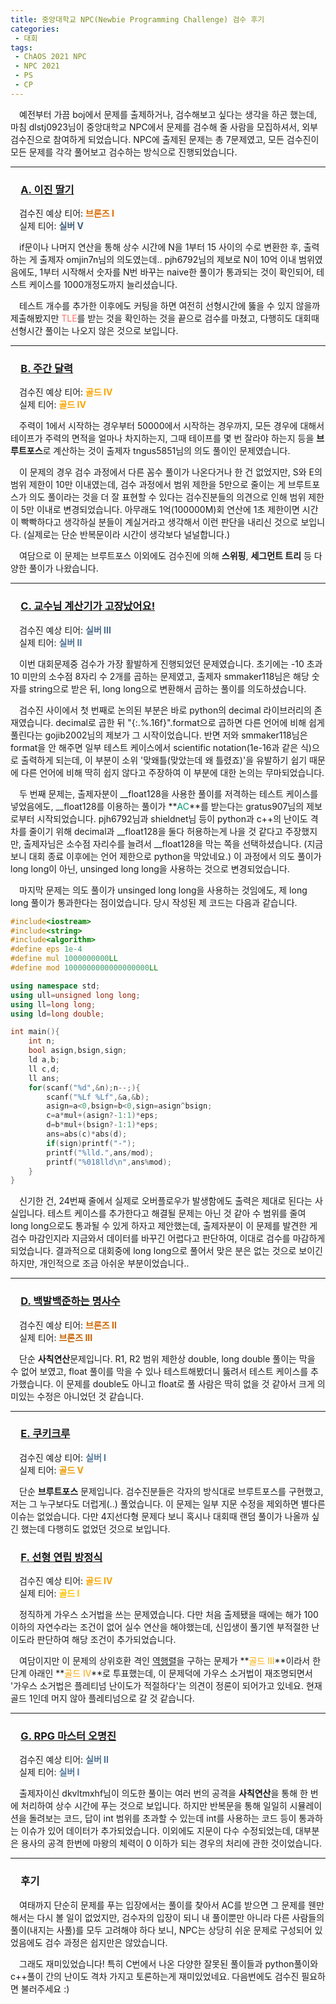 ```yaml
---
title: 중앙대학교 NPC(Newbie Programming Challenge) 검수 후기
categories:
 - 대회
tags:
 - ChAOS 2021 NPC
 - NPC 2021
 - PS
 - CP
---
```


　예전부터 가끔 boj에서 문제를 출제하거나, 검수해보고 싶다는 생각을 하곤 했는데, 마침 dlstj0923님이 중앙대학교 NPC에서 문제를 검수해 줄 사람을 모집하셔서, 외부 검수진으로 참여하게 되었습니다. NPC에 출제된 문제는 총 7문제였고, 모든 검수진이 모든 문제를 각각 풀어보고 검수하는 방식으로 진행되었습니다.
<hr/>

### 　**[A. 이진 딸기](https://www.acmicpc.net/problem/22935)**

　검수진 예상 티어: **<font color='#db6c00'>브론즈 I</font>**  
　실제 티어: **<font color='#435f7a'>실버 V</font>**

　if문이나 나머지 연산을 통해 상수 시간에 N을 1부터 15 사이의 수로 변환한 후, 출력하는 게 출제자 omjin7n님의 의도였는데.. pjh6792님의 제보로 N이 10억 이내 범위였음에도, 1부터 시작해서 숫자를 N번 바꾸는 naive한 풀이가 통과되는 것이 확인되어, 테스트 케이스를 1000개정도까지 늘리셨습니다.

　테스트 개수를 추가한 이후에도 커팅을 하면 여전히 선형시간에 뚫을 수 있지 않을까 제출해봤지만 <font color='#fa7268'>TLE</font>를 받는 것을 확인하는 것을 끝으로 검수를 마쳤고, 다행히도 대회때 선형시간 풀이는 나오지 않은 것으로 보입니다.
<hr/>

### 　**[B. 주간 달력](https://www.acmicpc.net/problem/22936)**

　검수진 예상 티어: **<font color='#fba400'>골드 IV</font>**  
　실제 티어: **<font color='#fba400'>골드 IV</font>**

　주력이 1에서 시작하는 경우부터 50000에서 시작하는 경우까지, 모든 경우에 대해서 테이프가 주력의 면적을 얼마나 차지하는지, 그때 테이프를 몇 번 잘라야 하는지 등을 **브루트포스**로 계산하는 것이 출제자 tngus5851님의 의도 풀이인 문제였습니다.

　이 문제의 경우 검수 과정에서 다른 꼼수 풀이가 나온다거나 한 건 없었지만, S와 E의 범위 제한이 10만 이내였는데, 검수 과정에서 범위 제한을 5만으로 줄이는 게 브루트포스가 의도 풀이라는 것을 더 잘 표현할 수 있다는 검수진분들의 의견으로 인해 범위 제한이 5만 이내로 변경되었습니다. 아무래도 1억(100000M)회 연산에 1초 제한이면 시간이 빡빡하다고 생각하실 분들이 계실거라고 생각해서 이런 판단을 내리신 것으로 보입니다. (실제로는 단순 반복문이라 시간이 생각보다 널널합니다.)

　여담으로 이 문제는 브루트포스 이외에도 검수진에 의해 **스위핑**, **세그먼트 트리** 등 다양한 풀이가 나왔습니다.
<hr/>

### 　**[C. 교수님 계산기가 고장났어요!](https://www.acmicpc.net/problem/22937)**

　검수진 예상 티어: **<font color='#4b6b8a'>실버 III</font>**  
　실제 티어: **<font color='#507292'>실버 II</font>**

　이번 대회문제중 검수가 가장 활발하게 진행되었던 문제였습니다. 초기에는 -10 초과 10 미만의 소수점 8자리 수 2개를 곱하는 문제였고, 출제자 smmaker118님은 해당 숫자를 string으로 받은 뒤, long long으로 변환해서 곱하는 풀이를 의도하셨습니다.

　검수진 사이에서 첫 번째로 논의된 부분은 바로 python의 decimal 라이브러리의 존재였습니다. decimal로 곱한 뒤 "{:.%.16f}".format으로 곱하면 다른 언어에 비해 쉽게 풀린다는 gojib2002님의 제보가 그 시작이었습니다. 반면 저와 smmaker118님은 format을 안 해주면 일부 테스트 케이스에서 scientific notation(1e-16과 같은 식)으로 출력하게 되는데, 이 부분이 소위 '맞왜틀(맞았는데 왜 틀렸죠)'을 유발하기 쉽기 때문에 다른 언어에 비해 딱히 쉽지 않다고 주장하여 이 부분에 대한 논의는 무마되었습니다.

　두 번째 문제는, 출제자분이 __float128을 사용한 풀이를 저격하는 테스트 케이스를 넣었음에도, __float128를 이용하는 풀이가 **<font color='#009874'>AC</font>**를 받는다는 gratus907님의 제보로부터 시작되었습니다. pjh6792님과 shieldnet님 등이 python과 c++의 난이도 격차를 줄이기 위해 decimal과 __float128을 둘다 허용하는게 나을 것 같다고 주장했지만, 출제자님은 소수점 자리수를 늘려서 __float128을 막는 쪽을 선택하셨습니다. (지금 보니 대회 종료 이후에는 언어 제한으로 python을 막았네요.) 이 과정에서 의도 풀이가 long long이 아닌, unsinged long long을 사용하는 것으로 변경되었습니다.

　마지막 문제는 의도 풀이가 unsinged long long을 사용하는 것임에도, 제 long long 풀이가 통과한다는 점이었습니다. 당시 작성된 제 코드는 다음과 같습니다.

```c++
#include<iostream>
#include<string>
#include<algorithm>
#define eps 1e-4
#define mul 1000000000LL
#define mod 1000000000000000000LL

using namespace std;
using ull=unsigned long long;
using ll=long long;
using ld=long double;

int main(){
	int n;
	bool asign,bsign,sign;
	ld a,b;
	ll c,d;
	ll ans;
	for(scanf("%d",&n);n--;){
		scanf("%Lf %Lf",&a,&b);
		asign=a<0,bsign=b<0,sign=asign^bsign;
		c=a*mul+(asign?-1:1)*eps;
		d=b*mul+(bsign?-1:1)*eps;
		ans=abs(c)*abs(d);
		if(sign)printf("-");
		printf("%lld.",ans/mod);
		printf("%018lld\n",ans%mod);
	}
}

```

　신기한 건, 24번째 줄에서 실제로 오버플로우가 발생함에도 출력은 제대로 된다는 사실입니다. 테스트 케이스를 추가한다고 해결될 문제는 아닌 것 같아 수 범위를 줄여 long long으로도 통과될 수 있게 하자고 제안했는데, 출제자분이 이 문제를 발견한 게 검수 마감인지라 지금와서 데이터를 바꾸긴 어렵다고 판단하여, 이대로 검수를 마감하게 되었습니다. 결과적으로 대회중에 long long으로 풀어서 맞은 분은 없는 것으로 보이긴 하지만, 개인적으로 조금 아쉬운 부분이었습니다..
<hr/>

### 　**[D. 백발백준하는 명사수](https://www.acmicpc.net/problem/22938)**

　검수진 예상 티어: **<font color='#cf6700'>브론즈 II</font>**  
　실제 티어: **<font color='#c46100'>브론즈 III</font>**

　단순 **사칙연산**문제입니다. R1, R2 범위 제한상 double, long double 풀이는 막을 수 없어 보였고, float 풀이를 막을 수 있나 테스트해봤더니 뚫려서 테스트 케이스를 추가했습니다. 이 문제를 double도 아니고 float로 풀 사람은 딱히 없을 것 같아서 크게 의미있는 수정은 아니었던 것 같습니다.
<hr/>

### 　**[E. 쿠키크루](https://www.acmicpc.net/problem/22939)**

　검수진 예상 티어: **<font color='#54789a'>실버 I</font>**  
　실제 티어: **<font color='#ec9a00'>골드 V</font>**

　단순 **브루트포스** 문제입니다. 검수진분들은 각자의 방식대로 브루트포스를 구현했고, 저는 그 누구보다도 더럽게(..) 풀었습니다. 이 문제는 일부 지문 수정을 제외하면 별다른 이슈는 없었습니다. 다만 4지선다형 문제다 보니 혹시나 대회때 랜덤 풀이가 나올까 싶긴 했는데 다행히도 없었던 것으로 보입니다.

### 　**[F. 선형 연립 방정식](https://www.acmicpc.net/problem/22940)**

　검수진 예상 티어: **<font color='#fba400'>골드 IV</font>**  
　실제 티어: **<font color='#ffc300'>골드 I</font>**

　정직하게 가우스 소거법을 쓰는 문제였습니다. 다만 처음 출제됐을 때에는 해가 100 이하의 자연수라는 조건이 없어 실수 연산을 해야했는데, 신입생이 풀기엔 부적절한 난이도라 판단하여 해당 조건이 추가되었습니다.

　여담이지만 이 문제의 상위호환 격인 [역행렬](https://www.acmicpc.net/problem/9254)을 구하는 문제가 **<font color='#ffae00'>골드 III</font>**이라서 한단계 아래인 **<font color='#fba400'>골드 IV</font>**로 투표했는데, 이 문제덕에 가우스 소거법이 재조명되면서 '가우스 소거법은 플레티넘 난이도가 적절하다'는 의견이 정론이 되어가고 있네요. 현재 골드 1인데 머지 않아 플레티넘으로 갈 것 같습니다.
<hr/>

### 　**[G. RPG 마스터 오명진](https://www.acmicpc.net/problem/22941)**

　검수진 예상 티어: **<font color='#507292'>실버 II</font>**  
　실제 티어: **<font color='#54789a'>실버 I</font>**

　출제자이신 dkvltmxhf님이 의도한 풀이는 여러 번의 공격을 **사칙연산**을 통해 한 번에 처리하여 상수 시간에 푸는 것으로 보입니다. 하지만 반복문을 통해 일일히 시뮬레이션을 돌려보는 코드, 답이 int 범위를 초과할 수 있는데 int를 사용하는 코드 등이 통과하는 이슈가 있어 데이터가 추가되었습니다. 이외에도 지문이 다수 수정되었는데, 대부분은 용사의 공격 한번에 마왕의 체력이 0 이하가 되는 경우의 처리에 관한 것이었습니다.
<hr/>

### 　**후기**

　여태까지 단순히 문제를 푸는 입장에서는 풀이를 찾아서 AC를 받으면 그 문제를 웬만해서는 다시 볼 일이 없었지만, 검수자의 입장이 되니 내 풀이뿐만 아니라 다른 사람들의 풀이(내지는 사풀)를 모두 고려해야 하다 보니, NPC는 상당히 쉬운 문제로 구성되어 있었음에도 검수 과정은 쉽지만은 않았습니다.

　그래도 재미있었습니다! 특히 C번에서 나온 다양한 잘못된 풀이들과 python풀이와 c++풀이 간의 난이도 격차 가지고 토론하는게 재미있었네요. 다음번에도 검수진 필요하면 불러주세요 :)